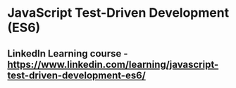 # JavaScript Test-Driven Development (ES6)
## LinkedIn Learning course - https://www.linkedin.com/learning/javascript-test-driven-development-es6/
